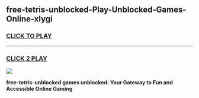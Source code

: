 
## free-tetris-unblocked-Play-Unblocked-Games-Online-xlygi
<h3>
<a href="https://premium76.site?title=free-tetris-unblocked&ref=25A">CLICK TO PLAY</a></h3>
<hr>

<h3>
<a href="https://premium76.site?title=free-tetris-unblocked&ref=25A">CLICK 2 PLAY</a>
  
</h3>

<a href="https://premium76.site?title=free-tetris-unblocked&ref=25A"><img src="https://clearcache.store/games.png"></a>


**free-tetris-unblocked games unblocked: Your Gateway to Fun and Accessible Online Gaming**
